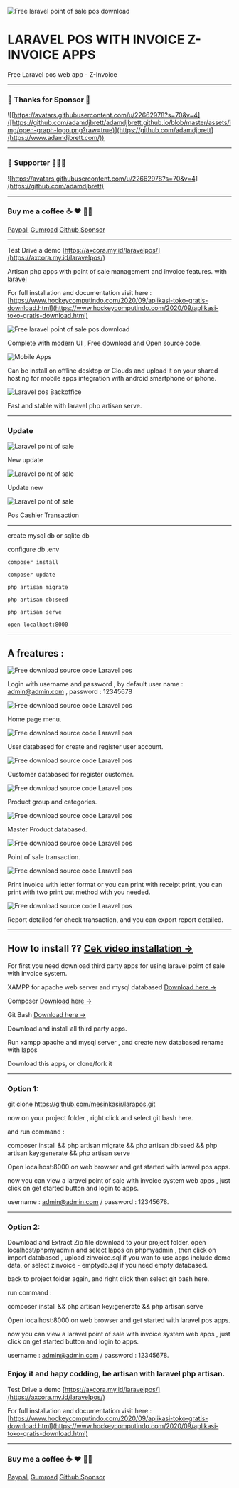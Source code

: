 ![Free laravel point of sale pos download](https://1.bp.blogspot.com/-G5gASdD5He8/Xt4Ct4Au9qI/AAAAAAAAJ5A/ab3TbJB9ESIm4gQLWdbyd3ihfnxgAc70gCK4BGAsYHg/s1200/kasir%2Binvoice%2Bonline%2Bweb%2Bapp.jpg)

# LARAVEL POS WITH INVOICE Z-INVOICE APPS

Free Laravel pos web app - Z-Invoice

----------------------------------------

### 💖 Thanks for Sponsor 🤞

![[https://avatars.githubusercontent.com/u/22662978?s=70&v=4]([https://github.com/adamdjbrett/adamdjbrett.github.io/blob/master/assets/img/open-graph-logo.png?raw=true)](https://github.com/adamdjbrett](https://www.adamdjbrett.com/))

----------------------------------------

### 🥇 Supporter 👨🏻‍🚀

![https://avatars.githubusercontent.com/u/22662978?s=70&v=4](https://github.com/adamdjbrett)

-----------------------------------------------------------


### Buy me a coffee ☕️ ❤️  ✌🏻 

[Paypall](https://www.paypal.com/cgi-bin/webscr?cmd=_s-xclick&hosted_button_id=JVZVXBC4N9DAN) [Gumroad](https://public-files.gumroad.com/n2md63ysek6ns4h2b5abb8liht7z) [Github Sponsor](https://github.com/sponsors/mesinkasir)


-----------------------------------------------------------


Test Drive a demo [https://axcora.my.id/laravelpos/](https://axcora.my.id/laravelpos/)

Artisan php apps with point of sale management and invoice features. with [laravel](https://laravel.com)

For full installation and documentation visit here :
[https://www.hockeycomputindo.com/2020/09/aplikasi-toko-gratis-download.html](https://www.hockeycomputindo.com/2020/09/aplikasi-toko-gratis-download.html)

![Free laravel point of sale pos download](https://1.bp.blogspot.com/-e-bpBfO1Auo/Xt4CtfTVBQI/AAAAAAAAJ48/devpdRdDYeEmFoupaglHSaQXBbIuEeU0QCK4BGAsYHg/s1000/app%2Btoko%2Bkasir%2Binvoice%2Bonline.jpg)

Complete with modern UI , Free download and Open source code.

![Mobile Apps](https://1.bp.blogspot.com/-VFexNgv0VpQ/Xt4CurpWzOI/AAAAAAAAJ5E/lWAvlzowclEhNh6SpjPQ2CcTbOJnDuLAgCK4BGAsYHg/s1500/mesin%2Bkasir%2Bonline%2Bzinvoice.jpg)

Can be install on offline desktop or Clouds and upload it on your shared hosting for mobile apps integration with android smartphone or iphone.

![Laravel pos Backoffice](https://1.bp.blogspot.com/-uoz9QrY33ag/Xt4CsqYprdI/AAAAAAAAJ44/Pv9yrCoB49ANxXFMiL2SmCyrwQDOhQG2gCK4BGAsYHg/s1000/aplikasi%2Bkasir%2Binvoice%2Bonline%2Bzinvoice.jpg)

Fast and stable with laravel php artisan serve.


----------------------------------------

### Update 

![Laravel point of sale](img/update1.jpg)

New update

![Laravel point of sale](img/update2.jpg)

Update new

![Laravel point of sale](img/update3.png)

Pos Cashier Transaction

------------------------------------

create mysql db or sqlite db

configure db .env

`composer install`

`composer update`

`php artisan migrate`

`php artisan db:seed`

`php artisan serve`

`open localhost:8000`

----------------------------------------------------------------------------------------------


## A freatures : 

![Free download source code Laravel pos](/img/Screenshot_2020-05-27%20Z%20POS%20Web%20Apps.png)

Login with username and password , by default user name : admin@admin.com , password : 12345678

![Free download source code Laravel pos](/img/Screenshot_2020-05-27%20INVOICE%20ONLINE.png)

Home page menu.

![Free download source code Laravel pos](/img/Screenshotsa_2020-05-27%20INVOICE%20ONLINE.png)

User databased for create and register user account.

![Free download source code Laravel pos](/img/Screenshot_2020-05-27%20INVOICE%20ONLINE(1).png)

Customer databased for register customer.

![Free download source code Laravel pos](/img/Screenshot_2020-05-27%20INVOICE%20ONLINE(2).png)

Product group and categories.

![Free download source code Laravel pos](/img/Screenshot_2020-05-27%20INVOICE%20ONLINE(3).png)

Master Product databased.

![Free download source code Laravel pos](/img/Screenshot_2020-05-27%20INVOICE%20ONLINE(5).png)

Point of sale transaction.

![Free download source code Laravel pos](/img/Screenshot_2020-05-27%20INVOICE%20ONLINE(7).png)

Print invoice with letter format or you can print with receipt print, you can print with two print out method with you needed.

![Free download source code Laravel pos](/img/Screenshot_2020-05-27%20INVOICE%20ONLINE(6).png)

Report detailed for check transaction, and you can export report detailed.

----------------------------------------------------------------------------------------------

## How to install ?? [Cek video installation →](https://youtu.be/V6xW1EEwLcs)

For first you need download third party apps for using laravel point of sale with invoice system.

XAMPP for apache web server and mysql databased [Download here →](https://www.apachefriends.org/download.html)

Composer  [Download here →](https://getcomposer.org/download/)

Git Bash [Download here →](https://git-scm.com/downloads)

Download and install all third party apps.

Run xampp apache and mysql server , and create new databased rename with lapos

Download this apps, or clone/fork it 


----------------------------------------------------------------------------------------------


### Option 1: 

git clone https://github.com/mesinkasir/larapos.git

now on your project folder , right click and select git bash here.

and run command : 

composer install && php artisan migrate && php artisan db:seed && php artisan key:generate && php artisan serve

Open localhost:8000 on web browser and get started with laravel pos apps.

now you can view a laravel point of sale with invoice system web apps , just click on get started button and login to apps.

username : admin@admin.com / password : 12345678.


----------------------------------------------------------------------------------------------

### Option 2: 

Download and Extract Zip file download to your project folder, open localhost/phpmyadmin and select lapos on phpmyadmin , then click on import databased , upload zinvoice.sql if you wan to use apps include demo data, or select zinvoice - emptydb.sql if you need empty databased.

back to project folder again, and right click then select git bash here.

run command : 

composer install && php artisan key:generate && php artisan serve

Open localhost:8000 on web browser and get started with laravel pos apps.

now you can view a laravel point of sale with invoice system web apps , just click on get started button and login to apps.

username : admin@admin.com / password : 12345678.


### Enjoy it and hapy codding, be artisan with laravel php artisan.

Test Drive a demo [https://axcora.my.id/laravelpos/](https://axcora.my.id/laravelpos/)

For full installation and documentation visit here :
[https://www.hockeycomputindo.com/2020/09/aplikasi-toko-gratis-download.html](https://www.hockeycomputindo.com/2020/09/aplikasi-toko-gratis-download.html)

-----------------------------------------------------------

### Buy me a coffee ☕️ ❤️  ✌🏻 

[Paypall](https://www.paypal.com/cgi-bin/webscr?cmd=_s-xclick&hosted_button_id=JVZVXBC4N9DAN) [Gumroad](https://public-files.gumroad.com/n2md63ysek6ns4h2b5abb8liht7z) [Github Sponsor](https://github.com/sponsors/mesinkasir)
